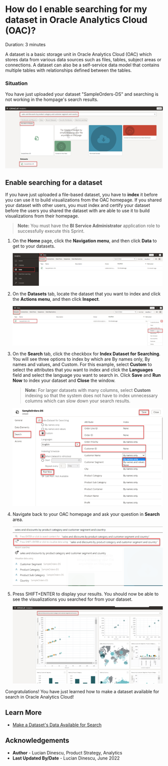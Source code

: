 # How do I enable searching for my dataset in Oracle Analytics Cloud (OAC)?

Duration: 3 minutes

[](youtube:YCdobBTjjQ4)

A dataset is a basic storage unit in Oracle Analytics Cloud (OAC) which stores data from various data sources such as files, tables, subject areas or connections. A dataset can also be a self-service data model that contains multiple tables with relationships defined between the tables.

### Situation
You have just uploaded your dataset "SampleOrders-DS" and searching is not working in the hompage's search results.

   ![No Data](images/no-data-to-display.png)

## Enable searching for a dataset
If you have just uploaded a file-based dataset, you have to **index** it before you can use it to build visualizations from the OAC homepage. If you shared your dataset with other users, you must index and certify your dataset before the users you shared the dataset with are able to use it to build visualizations from their homepage.
> **Note:** You must have the **BI Service Administrator** application role to successfully execute this Sprint.

1. On the **Home** page, click the **Navigation menu**, and then click **Data** to get to your datasets.  

   ![Data](images/navigator-data.png)

2. On the **Datasets** tab, locate the dataset that you want to index and click the **Actions menu**, and then click **Inspect**.

   ![Inspect Dataset](images/dataset-inspect.png)   

3. On the **Search** tab, click the checkbox for **Index Dataset for Searching**. You will see three options to index by which are By names only, By names and values, and Custom. For this example, select **Custom** to select the attributes that you want to index and click the **Languages** field and select the language you want to search in. Click **Save** and **Run Now** to index your dataset and **Close** the window.

    > **Note:**  For larger datasets with many columns, select **Custom** indexing so that the system does not have to index unnecessary columns which can slow down your search results.

   ![Index Search Options](images/dataset-search-index.png)  


4. Navigate back to your OAC homepage and ask your question in **Search** area.

   ![Ask Question](images/ask-question.png)

6. Press SHIFT+ENTER to display your results. You should now be able to see the visualizations you searched for from your dataset.

   ![Home Page](images/data-to-display.png)  


Congratulations! You have just learned how to make a dataset available for search in Oracle Analytics Cloud!


## Learn More
* [Make a Dataset's Data Available for Search](https://docs.oracle.com/en/cloud/paas/analytics-cloud/acubi/make-datasets-data-available-search.html#GUID-90C1150A-473D-4460-B0C3-287FC6441128)

## Acknowledgements
* **Author** - Lucian Dinescu, Product Strategy, Analytics
* **Last Updated By/Date** - Lucian Dinescu,  June 2022
